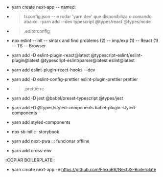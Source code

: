 - yarn create next-app
-- named:

+ > tsconfig.json
-- e rodar 'yarn dev' que disponibiliza o comando abaixo.
-yarn add --dev typescript @types/react @types/node

+ > .editorconfig

- npx eslint --init
-- sintax and find problems (2)
-- imp/exp (1)
-- React (1)
-- TS
-- Browser
- yarn add -D eslint-plugin-react@latest @typescript-eslint/eslint-plugin@latest
@typescript-eslint/parser@latest eslint@latest

- yarn add eslint-plugin-react-hooks --dev

- yarn add -D eslint-config-prettier eslint-plugin-prettier prettier
+ > .prettierrc

 - yarn add -D jest @babel/preset-typescript @types/jest

 -  yarn add -D @types/styled-components babel-plugin-styled-components
 - yarn add styled-components

 - npx sb init ::: storybook

 - yarn add next-pwa ::: funcionar offline
 - yarn add cross-env

::COPIAR BOILERPLATE::
- yarn create next-app -e https://github.com/FlexaBR/NextJS-Boilerplate

